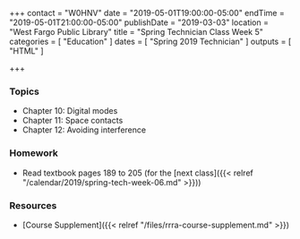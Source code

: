 +++
contact = "W0HNV"
date = "2019-05-01T19:00:00-05:00"
endTime = "2019-05-01T21:00:00-05:00"
publishDate = "2019-03-03"
location = "West Fargo Public Library"
title = "Spring Technician Class Week 5"
categories = [ "Education" ]
dates = [ "Spring 2019 Technician" ]
outputs = [ "HTML" ]

+++
### Topics

* Chapter 10: Digital modes
* Chapter 11: Space contacts
* Chapter 12: Avoiding interference

### Homework

* Read textbook pages 189 to 205 (for the [next class]({{< relref "/calendar/2019/spring-tech-week-06.md" >}}))

### Resources

* [Course Supplement]({{< relref "/files/rrra-course-supplement.md" >}})
